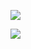 ![](https://www.nta.go.jp/tmp/08d06691-faa0-499f-8c59-c02397e47e11/images/f7824168fc71ff47ff34580d9893cc0b8e137c0211f52f48bd1b0013bd2c8d9d.jpg)

![](https://www.nta.go.jp/tmp/08d06691-faa0-499f-8c59-c02397e47e11/images/966a2c22a4817305be45cf8dee893ef41a2f5f25c11f568836c96be4d0ef7adb.jpg)
